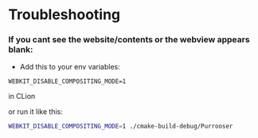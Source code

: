 # Troubleshooting

### If you cant see the website/contents or the webview **appears** blank:
- Add this to your env variables:
```env
WEBKIT_DISABLE_COMPOSITING_MODE=1
```
in CLion

or run it like this:
```bash
WEBKIT_DISABLE_COMPOSITING_MODE=1 ./cmake-build-debug/Purrooser
```